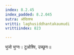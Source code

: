 ```yaml
---
index: 8.2.45
index_padded: 8.2.045
sutra: ओदितश्च
vritti: laghusiddhantakaumudi
vrittiindex: 823

---
```

भुजो भुग्नः। टुओश्वि, उच्छूनः॥